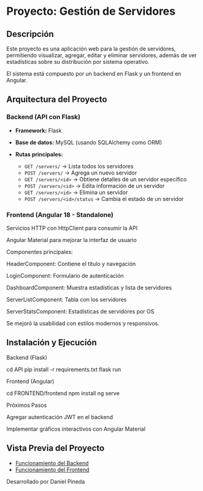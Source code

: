 # Proyecto: Gestión de Servidores

## Descripción

Este proyecto es una aplicación web para la gestión de servidores, permitiendo visualizar, agregar, editar y eliminar servidores, además de ver estadísticas sobre su distribución por sistema operativo.

El sistema está compuesto por un backend en Flask y un frontend en Angular.

## Arquitectura del Proyecto

### Backend (API con Flask)

- **Framework:** Flask
- **Base de datos:** MySQL (usando SQLAlchemy como ORM)
- **Rutas principales:**

  - `GET /servers/` → Lista todos los servidores
  - `POST /servers/` → Agrega un nuevo servidor
  - `GET /servers/<id>` → Obtiene detalles de un servidor específico
  - `POST /servers/<id>` → Edita información de un servidor
  - `GET /servers/<id>` → Elimina un servidor
  - `POST /servers/<id>/status` → Cambia el estado de un servidor


### Frontend (Angular 18 - Standalone)

Servicios HTTP con HttpClient para consumir la API

Angular Material para mejorar la interfaz de usuario

Componentes principales:

HeaderComponent: Contiene el título y navegación

LoginComponent: Formulario de autenticación

DashboardComponent: Muestra estadísticas y lista de servidores

ServerListComponent: Tabla con los servidores

ServerStatsComponent: Estadísticas de servidores por OS

Se mejoró la usabilidad con estilos modernos y responsivos.

## Instalación y Ejecución

Backend (Flask)

cd API
pip install -r requirements.txt
flask run

Frontend (Angular)

cd FRONTEND/frontend
npm install
ng serve

Próximos Pasos

Agregar autenticación JWT en el backend

Implementar gráficos interactivos con Angular Material

## Vista Previa del Proyecto

- [Funcionamiento del Backend](assets/back.gif)
- [Funcionamiento del Frontend](assets/front.gif)

 Desarrollado por Daniel Pineda
